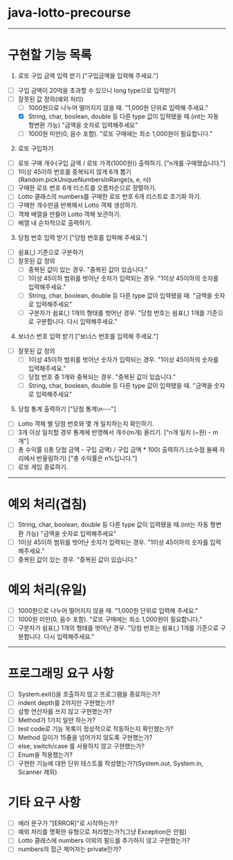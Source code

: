 # java-lotto-precourse

---
# 구현할 기능 목록

1. 로또 구입 금액 입력 받기 ["구입금액을 입력해 주세요."]
- [ ] 구입 금액이 20억을 초과할 수 있으니 long type으로 입력받기
- [ ] 잘못된 값 정의(예외 처리)
  - [ ] 1000원으로 나누어 떨어지지 않을 때. "1,000원 단위로 입력해 주세요."
  - [x] String, char, boolean, double 등 다른 type 값이 입력됐을 때.(int는 자동 형변환 가능) "금액을 숫자로 입력해주세요"
  - [ ] 1000원 미만(0, 음수 포함). "로또 구매에는 최소 1,000원이 필요합니다."

2. 로또 구입하기
- [ ] 로또 구매 개수(구입 금액 / 로또 가격(1000원)) 출력하기. ["n개를 구매했습니다."]
- [ ] 1이상 45이하 번호를 중복되지 않게 6개 뽑기(Random.pickUniqueNumbersInRange(s, e, n))
- [ ] 구매한 로또 번호 6개 리스트를 오름차순으로 정렬하기.
- [ ] Lotto 클래스의 numbers를 구매한 로또 번호 6개 리스트로 초기화 하기.
- [ ] 구매한 개수만큼 반복해서 Lotto 객체 생성하기.
- [ ] 객체 배열을 만들어 Lotto 객체 보관하기.
- [ ] 배열 내 순차적으로 출력하기.

3. 당첨 번호 입력 받기 ["당첨 번호를 입력해 주세요."]
- [ ] 쉼표(,) 기준으로 구분하기
- [ ] 잘못된 값 정의
  - [ ] 중복된 값이 있는 경우. "중복된 값이 있습니다."
  - [ ] 1이상 45이하 범위를 벗어난 숫자가 입력되는 경우. "1이상 45이하의 숫자를 입력해주세요."
  - [ ] String, char, boolean, double 등 다른 type 값이 입력됐을 때. "금액을 숫자로 입력해주세요"
  - [ ] 구분자가 쉼표(,) 1개의 형태를 벗어난 경우. "당첨 번호는 쉼표(,) 1개를 기준으로 구분합니다. 다시 입력해주세요."

4. 보너스 번호 입력 받기 ["보너스 번호를 입력해 주세요."]
- [ ] 잘못된 값 정의
  - [ ] 1이상 45이하 범위를 벗어난 숫자가 입력되는 경우. "1이상 45이하의 숫자를 입력해주세요."
  - [ ] 당첨 번호 중 1개와 중복되는 경우. "중복된 값이 있습니다."
  - [ ] String, char, boolean, double 등 다른 type 값이 입력됐을 때. "금액을 숫자로 입력해주세요"

5. 당첨 통계 출력하기 ["당첨 통계\n---"]
- [ ] Lotto 객체 별 당첨 번호와 몇 개 일치하는지 확인하기.
- [ ] 3개 이상 일치할 경우 통계에 반영해서 개수(m개) 올리기. ["n개 일치 (~원) - m개"]
- [ ] 총 수익률 ((총 당첨 금액 - 구입 금액) / 구입 금액 * 100) 출력하기.(소수점 둘째 자리에서 반올림하기) ["총 수익률은 n%입니다."]
- [ ] 로또 게임 종료하기.

---
# 예외 처리(겹침)
- [ ] String, char, boolean, double 등 다른 type 값이 입력됐을 때.(int는 자동 형변환 가능) "금액을 숫자로 입력해주세요"
- [ ] 1이상 45이하 범위를 벗어난 숫자가 입력되는 경우. "1이상 45이하의 숫자를 입력해주세요."
- [ ] 중복된 값이 있는 경우. "중복된 값이 있습니다."

# 예외 처리(유일)
- [ ] 1000원으로 나누어 떨어지지 않을 때. "1,000원 단위로 입력해 주세요."
- [ ] 1000원 미만(0, 음수 포함). "로또 구매에는 최소 1,000원이 필요합니다."
- [ ] 구분자가 쉼표(,) 1개의 형태를 벗어난 경우. "당첨 번호는 쉼표(,) 1개를 기준으로 구분합니다. 다시 입력해주세요."

---
# 프로그래밍 요구 사항
- [ ] System.exit()을 호출하지 않고 프로그램을 종료하는가?
- [ ] indent depth를 2까지만 구현했는가?
- [ ] 삼항 연산자를 쓰지 않고 구현했는가?
- [ ] Method가 1가지 일만 하는가?
- [ ] test code로 기능 목록이 정상적으로 작동하는지 확인했는가?
- [ ] Method 길이가 15줄을 넘어가지 않도록 구현했는가?
- [ ] else, switch/case 를 사용하지 않고 구현했는가?
- [ ] Enum을 적용했는가?
- [ ] 구현한 기능에 대한 단위 테스트를 작성했는가?(System.out, System.in, Scanner 제외)

# 기타 요구 사항
- [ ] 에러 문구가 "[ERROR]"로 시작하는가?
- [ ] 예외 처리를 명확한 유형으로 처리했는가?(그냥 Exception은 안됨)
- [ ] Lotto 클래스에 numbers 이외의 필드를 추가하지 않고 구현했는가?
- [ ] numbers의 접근 제어자는 private인가?
